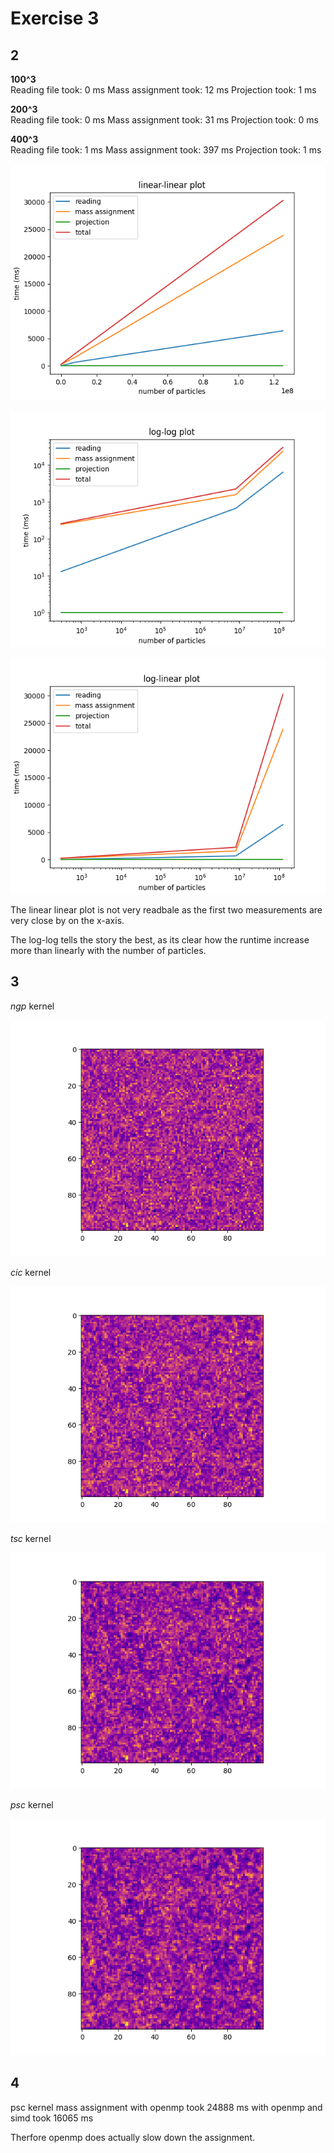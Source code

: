 # Exercise 3

## 2

**100^3**  
Reading file took: 0 ms
Mass assignment took: 12 ms
Projection took: 1 ms

**200^3**  
Reading file took: 0 ms
Mass assignment took: 31 ms
Projection took: 0 ms

**400^3**  
Reading file took: 1 ms
Mass assignment took: 397 ms
Projection took: 1 ms

![linear linear](linear_linear.png)

![linear log](log_log.png)

![log linear](log_linear.png)


The linear linear plot is not very readbale as the first two measurements are very close by on the x-axis. 

The log-log tells the story the best, as its clear how the runtime increase more than linearly with the number of particles.

## 3

*ngp* kernel

![ngp](mass_assignment/ngp.png)

*cic* kernel

![cic](mass_assignment/cic.png)

*tsc* kernel

![tsc](mass_assignment/tsc.png)

*psc* kernel

![psc](mass_assignment/psc.png)


## 4

psc kernel mass assignment with openmp took 24888 ms
with openmp and simd took 16065 ms

Therfore openmp does actually slow down the assignment. 

